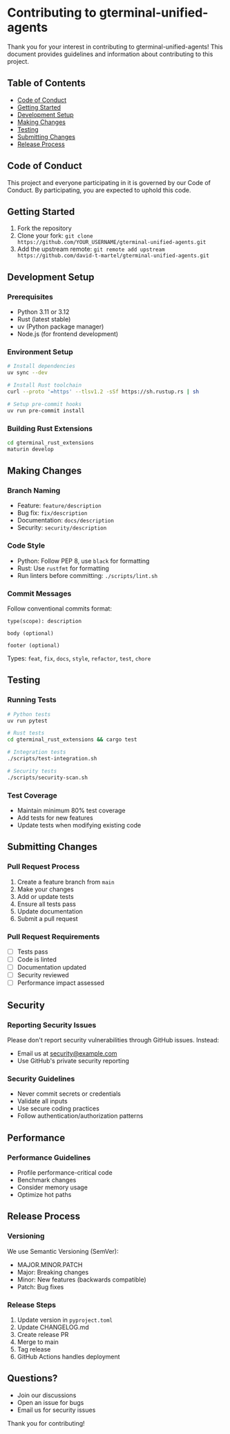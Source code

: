 # Contributing to gterminal-unified-agents

Thank you for your interest in contributing to gterminal-unified-agents! This document provides guidelines and information about contributing to this project.

## Table of Contents
- [Code of Conduct](#code-of-conduct)
- [Getting Started](#getting-started)
- [Development Setup](#development-setup)
- [Making Changes](#making-changes)
- [Testing](#testing)
- [Submitting Changes](#submitting-changes)
- [Release Process](#release-process)

## Code of Conduct

This project and everyone participating in it is governed by our Code of Conduct. By participating, you are expected to uphold this code.

## Getting Started

1. Fork the repository
2. Clone your fork: `git clone https://github.com/YOUR_USERNAME/gterminal-unified-agents.git`
3. Add the upstream remote: `git remote add upstream https://github.com/david-t-martel/gterminal-unified-agents.git`

## Development Setup

### Prerequisites
- Python 3.11 or 3.12
- Rust (latest stable)
- uv (Python package manager)
- Node.js (for frontend development)

### Environment Setup
```bash
# Install dependencies
uv sync --dev

# Install Rust toolchain
curl --proto '=https' --tlsv1.2 -sSf https://sh.rustup.rs | sh

# Setup pre-commit hooks
uv run pre-commit install
```

### Building Rust Extensions
```bash
cd gterminal_rust_extensions
maturin develop
```

## Making Changes

### Branch Naming
- Feature: `feature/description`
- Bug fix: `fix/description`  
- Documentation: `docs/description`
- Security: `security/description`

### Code Style
- Python: Follow PEP 8, use `black` for formatting
- Rust: Use `rustfmt` for formatting
- Run linters before committing: `./scripts/lint.sh`

### Commit Messages
Follow conventional commits format:
```
type(scope): description

body (optional)

footer (optional)
```

Types: `feat`, `fix`, `docs`, `style`, `refactor`, `test`, `chore`

## Testing

### Running Tests
```bash
# Python tests
uv run pytest

# Rust tests
cd gterminal_rust_extensions && cargo test

# Integration tests
./scripts/test-integration.sh

# Security tests
./scripts/security-scan.sh
```

### Test Coverage
- Maintain minimum 80% test coverage
- Add tests for new features
- Update tests when modifying existing code

## Submitting Changes

### Pull Request Process
1. Create a feature branch from `main`
2. Make your changes
3. Add or update tests
4. Ensure all tests pass
5. Update documentation
6. Submit a pull request

### Pull Request Requirements
- [ ] Tests pass
- [ ] Code is linted
- [ ] Documentation updated
- [ ] Security reviewed
- [ ] Performance impact assessed

## Security

### Reporting Security Issues
Please don't report security vulnerabilities through GitHub issues. Instead:
- Email us at security@example.com
- Use GitHub's private security reporting

### Security Guidelines  
- Never commit secrets or credentials
- Validate all inputs
- Use secure coding practices
- Follow authentication/authorization patterns

## Performance

### Performance Guidelines
- Profile performance-critical code
- Benchmark changes
- Consider memory usage
- Optimize hot paths

## Release Process

### Versioning
We use Semantic Versioning (SemVer):
- MAJOR.MINOR.PATCH
- Major: Breaking changes
- Minor: New features (backwards compatible)
- Patch: Bug fixes

### Release Steps
1. Update version in `pyproject.toml`
2. Update CHANGELOG.md
3. Create release PR
4. Merge to main
5. Tag release
6. GitHub Actions handles deployment

## Questions?

- Join our discussions
- Open an issue for bugs
- Email us for security issues

Thank you for contributing!
